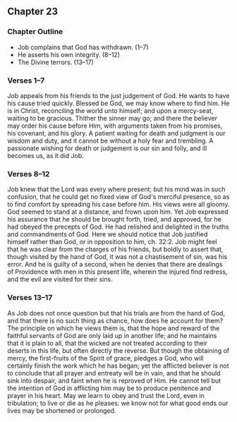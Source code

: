 ## Chapter 23

### Chapter Outline

- Job complains that God has withdrawn. (1–7)
- He asserts his own integrity. (8–12)
- The Divine terrors. (13–17)

### Verses 1–7

Job appeals from his friends to the just judgement of God. He wants to have his cause tried quickly. Blessed be God, we may know where to find him. He is in Christ, reconciling the world unto himself; and upon a mercy-seat, waiting to be gracious. Thither the sinner may go; and there the believer may order his cause before Him, with arguments taken from his promises, his covenant, and his glory. A patient waiting for death and judgment is our wisdom and duty, and it cannot be without a holy fear and trembling. A passionate wishing for death or judgement is our sin and folly, and ill becomes us, as it did Job.

### Verses 8–12

Job knew that the Lord was every where present; but his mind was in such confusion, that he could get no fixed view of God's merciful presence, so as to find comfort by spreading his case before him. His views were all gloomy. God seemed to stand at a distance, and frown upon him. Yet Job expressed his assurance that he should be brought forth, tried, and approved, for he had obeyed the precepts of God. He had relished and delighted in the truths and commandments of God. Here we should notice that Job justified himself rather than God, or in opposition to him, ch. 32:2. Job might feel that he was clear from the charges of his friends, but boldly to assert that, though visited by the hand of God, it was not a chastisement of sin, was his error. And he is guilty of a second, when he denies that there are dealings of Providence with men in this present life, wherein the injured find redress, and the evil are visited for their sins.

### Verses 13–17

As Job does not once question but that his trials are from the hand of God, and that there is no such thing as chance, how does he account for them? The principle on which he views them is, that the hope and reward of the faithful servants of God are only laid up in another life; and he maintains that it is plain to all, that the wicked are not treated according to their deserts in this life, but often directly the reverse. But though the obtaining of mercy, the first-fruits of the Spirit of grace, pledges a God, who will certainly finish the work which he has began; yet the afflicted believer is not to conclude that all prayer and entreaty will be in vain, and that he should sink into despair, and faint when he is reproved of Him. He cannot tell but the intention of God in afflicting him may be to produce penitence and prayer in his heart. May we learn to obey and trust the Lord, even in tribulation; to live or die as he pleases: we know not for what good ends our lives may be shortened or prolonged.

